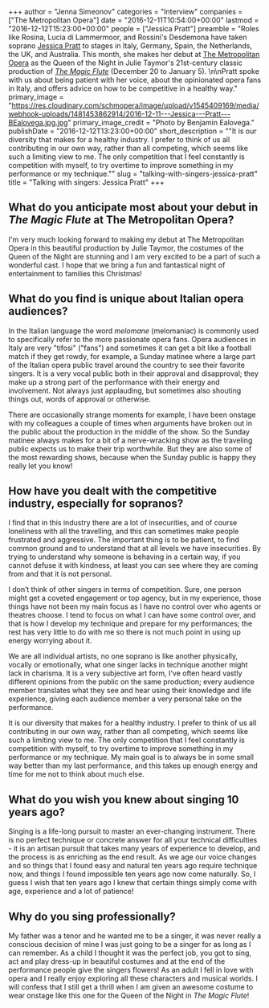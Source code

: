 +++
author = "Jenna Simeonov"
categories = "Interview"
companies = ["The Metropolitan Opera"]
date = "2016-12-11T10:54:00+00:00"
lastmod = "2016-12-12T15:23:00+00:00"
people = ["Jessica Pratt"]
preamble = "Roles like Rosina, Lucia di Lammermoor, and Rossini's Desdemona have taken soprano [Jessica Pratt](/scene/people/jessica-pratt/) to stages in Italy, Germany, Spain, the Netherlands, the UK, and Australia. This month, she makes her debut at [The Metropolitan Opera](/scene/companies/the-metropolitan-opera/) as the Queen of the Night in Julie Taymor's 21st-century classic production of [*The Magic Flute*](https://www.metopera.org/Season/2016-17-Season/magic-flute-mozart-tickets/) (December 20 to January 5). \n\nPratt spoke with us about being patient with her voice, about the opinionated opera fans in Italy, and offers advice on how to be competitive in a healthy way."
primary_image = "https://res.cloudinary.com/schmopera/image/upload/v1545409169/media/webhook-uploads/1481453862914/2016-12-11---Jessica---Pratt---BEalovega.jpg.jpg"
primary_image_credit = "Photo by Benjamin Ealovega."
publishDate = "2016-12-12T13:23:00+00:00"
short_description = "&quot;It is our diversity that makes for a healthy industry. I prefer to think of us all contributing in our own way, rather than all competing, which seems like such a limiting view to me. The only competition that I feel constantly is competition with myself, to try overtime to improve something in my performance or my technique.&quot;"
slug = "talking-with-singers-jessica-pratt"
title = "Talking with singers: Jessica Pratt"
+++

## What do you anticipate most about your debut in *The Magic Flute* at The Metropolitan Opera?

I'm very much looking forward to making my debut at The Metropolitan Opera in this beautiful production by Julie Taymor, the costumes of the Queen of the Night are stunning and I am very excited to be a part of such a wonderful cast.  I hope that we bring a fun and fantastical night of entertainment to families this Christmas!

## What do you find is unique about Italian opera audiences?

In the Italian language the word *melomane* (melomaniac) is commonly used to specifically refer to the more passionate opera fans. Opera audiences in Italy are very "tifosi" ("fans") and sometimes it can get a bit like a football match if they get rowdy, for example, a Sunday matinee where a large part of the Italian opera public travel around the country to see their favorite singers.  It is a very vocal public both in their approval and disapproval; they make up a strong part of the performance with their energy and involvement. Not always just applauding, but sometimes also shouting things out, words of approval or otherwise.  

There are occasionally strange moments for example, I have been onstage with my colleagues a couple of times when arguments have broken out in the public about the production in the middle of the show.  So the Sunday matinee always makes for a bit of a nerve-wracking show as the traveling public expects us to make their trip worthwhile. But they are also some of the most rewarding shows, because when the Sunday public is happy they really let you know! 

## How have you dealt with the competitive industry, especially for sopranos?

I find that in this industry there are a lot of insecurities, and of course loneliness with all the travelling, and this can sometimes make people frustrated and aggressive. The important thing is to be patient, to find common ground and to understand that at all levels we have insecurities. By trying to understand why someone is behaving in a certain way, if you cannot defuse it with kindness, at least you can see where they are coming from and that it is not personal.  

I don’t think of other singers in terms of competition. Sure, one person might get a coveted engagement or top agency, but in my experience, those things have not been my main focus as I have no control over who agents or theatres choose.  I tend to focus on what I can have some control over, and that is how I develop my technique and prepare for my performances; the rest has very little to do with me so there is not much point in using up energy worrying about it. 

We are all individual artists, no one soprano is like another physically, vocally or emotionally, what one singer lacks in technique another might lack in charisma.  It is a very subjective art form, I've often heard vastly different opinions from the public on the same production; every audience member translates what they see and hear using their knowledge and life experience, giving each audience member a very personal take on the performance. 

It is our diversity that makes for a healthy industry. I prefer to think of us all contributing in our own way, rather than all competing, which seems like such a limiting view to me.  The only competition that I feel constantly is competition with myself, to try overtime to improve something in my performance or my technique.  My main goal is to always be in some small way better than my last performance, and this takes up enough energy and time for me not to think about much else.

## What do you wish you knew about singing 10 years ago?

Singing is a life-long pursuit to master an ever-changing instrument. There is no perfect technique or concrete answer for all your technical difficulties - it is an artisan pursuit that takes many years of experience to develop, and the process is as enriching as the end result.   As we age our voice changes and so things that I found easy and natural ten years ago require technique now, and things I found impossible ten years ago now come naturally.  So, I guess I wish that ten years ago I knew that certain things simply come with age, experience and a lot of patience! 

## Why do you sing professionally?

My father was a tenor and he wanted me to be a singer, it was never really a conscious decision of mine I was just going to be a singer for as long as I can remember.  As a child I thought it was the perfect job, you got to sing, act and play dress-up in beautiful costumes and at the end of the performance people give the singers flowers!  As an adult I fell in love with opera and I really enjoy exploring all these characters and musical worlds.  I will confess that I still get a thrill when I am given an awesome costume to wear onstage like this one for the Queen of the Night in *The Magic Flute*! 

